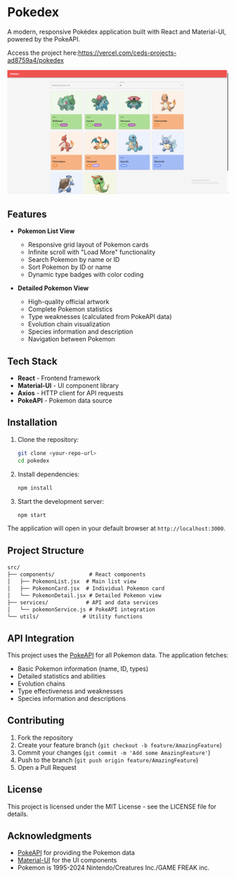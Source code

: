 # Pokedex

A modern, responsive Pokédex application built with React and Material-UI, powered by the PokeAPI.

Access the project here:https://vercel.com/ceds-projects-ad8759a4/pokedex

![alt text](image.png)

## Features

- **Pokemon List View**
  - Responsive grid layout of Pokemon cards
  - Infinite scroll with "Load More" functionality
  - Search Pokemon by name or ID
  - Sort Pokemon by ID or name
  - Dynamic type badges with color coding

- **Detailed Pokemon View**
  - High-quality official artwork
  - Complete Pokemon statistics
  - Type weaknesses (calculated from PokeAPI data)
  - Evolution chain visualization
  - Species information and description
  - Navigation between Pokemon

## Tech Stack

- **React** - Frontend framework
- **Material-UI** - UI component library
- **Axios** - HTTP client for API requests
- **PokeAPI** - Pokemon data source

## Installation

1. Clone the repository:
   ```bash
   git clone <your-repo-url>
   cd pokedex
   ```

2. Install dependencies:
   ```bash
   npm install
   ```

3. Start the development server:
   ```bash
   npm start
   ```

The application will open in your default browser at `http://localhost:3000`.

## Project Structure

```
src/
├── components/           # React components
│   ├── PokemonList.jsx  # Main list view
│   ├── PokemonCard.jsx  # Individual Pokemon card
│   └── PokemonDetail.jsx # Detailed Pokemon view
├── services/            # API and data services
│   └── pokemonService.js # PokeAPI integration
└── utils/              # Utility functions
```

## API Integration

This project uses the [PokeAPI](https://pokeapi.co/) for all Pokemon data. The application fetches:
- Basic Pokemon information (name, ID, types)
- Detailed statistics and abilities
- Evolution chains
- Type effectiveness and weaknesses
- Species information and descriptions

## Contributing

1. Fork the repository
2. Create your feature branch (`git checkout -b feature/AmazingFeature`)
3. Commit your changes (`git commit -m 'Add some AmazingFeature'`)
4. Push to the branch (`git push origin feature/AmazingFeature`)
5. Open a Pull Request

## License

This project is licensed under the MIT License - see the LICENSE file for details.

## Acknowledgments

- [PokeAPI](https://pokeapi.co/) for providing the Pokemon data
- [Material-UI](https://mui.com/) for the UI components
- Pokemon is 1995-2024 Nintendo/Creatures Inc./GAME FREAK inc.
